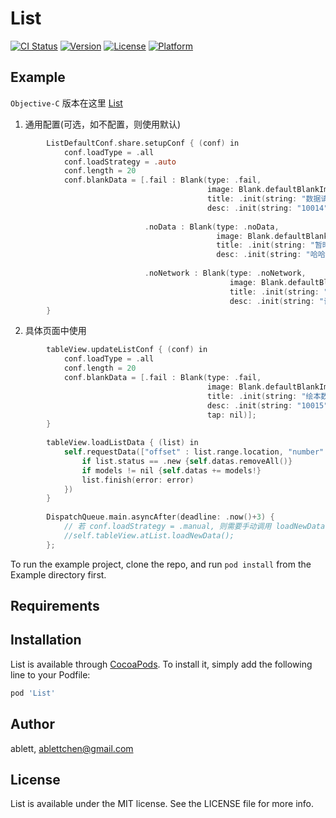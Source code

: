 # List

[![CI Status](https://img.shields.io/travis/ablett/List.svg?style=flat)](https://travis-ci.org/ablett/List)
[![Version](https://img.shields.io/cocoapods/v/List.svg?style=flat)](https://cocoapods.org/pods/List)
[![License](https://img.shields.io/cocoapods/l/List.svg?style=flat)](https://cocoapods.org/pods/List)
[![Platform](https://img.shields.io/cocoapods/p/List.svg?style=flat)](https://cocoapods.org/pods/List)

## Example

`Objective-C` 版本在这里 [List](https://github.com/ablettchen/ATList)

1. 通用配置(可选，如不配置，则使用默认)

```objectiveC
        ListDefaultConf.share.setupConf { (conf) in
            conf.loadType = .all
            conf.loadStrategy = .auto
            conf.length = 20
            conf.blankData = [.fail : Blank(type: .fail,
                                            image: Blank.defaultBlankImage(type: .fail),
                                            title: .init(string: "数据请求失败☹️"),
                                            desc: .init(string: "10014"), tap: nil),
                              
                              .noData : Blank(type: .noData,
                                              image: Blank.defaultBlankImage(type: .fail),
                                              title: .init(string: "暂时没有数据🙂"),
                                              desc: .init(string: "哈哈哈~"), tap: nil),
                              
                              .noNetwork : Blank(type: .noNetwork,
                                                 image: Blank.defaultBlankImage(type: .fail),
                                                 title: .init(string: "貌似没有网络🙄"),
                                                 desc: .init(string: "请检查设置"), tap: nil)];
        }

```

2. 具体页面中使用

```objectiveC
        tableView.updateListConf { (conf) in
            conf.loadType = .all
            conf.length = 20
            conf.blankData = [.fail : Blank(type: .fail,
                                            image: Blank.defaultBlankImage(type: .fail),
                                            title: .init(string: "绘本数据加载失败"),
                                            desc: .init(string: "10015"),
                                            tap: nil)];
        }
        
        tableView.loadListData { (list) in
            self.requestData(["offset" : list.range.location, "number" : list.range.length], { (error, models) in
                if list.status == .new {self.datas.removeAll()}
                if models != nil {self.datas += models!}
                list.finish(error: error)
            })
        }
        
        DispatchQueue.main.asyncAfter(deadline: .now()+3) {
            // 若 conf.loadStrategy = .manual, 则需要手动调用 loadNewData()
            //self.tableView.atList.loadNewData();
        };
```

To run the example project, clone the repo, and run `pod install` from the Example directory first.

## Requirements

## Installation

List is available through [CocoaPods](https://cocoapods.org). To install
it, simply add the following line to your Podfile:

```ruby
pod 'List'
```

## Author

ablett, ablettchen@gmail.com

## License

List is available under the MIT license. See the LICENSE file for more info.
